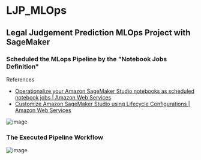 # LJP_MLOps
## Legal Judgement Prediction MLOps Project with SageMaker 

### Scheduled the MLops Pipeline by the "Notebook Jobs Definition" 
References
- [Operationalize your Amazon SageMaker Studio notebooks as scheduled notebook jobs | Amazon Web Services](https://aws.amazon.com/jp/blogs/machine-learning/operationalize-your-amazon-sagemaker-studio-notebooks-as-scheduled-notebook-jobs/)
- [Customize Amazon SageMaker Studio using Lifecycle Configurations | Amazon Web Services](https://aws.amazon.com/ko/blogs/machine-learning/customize-amazon-sagemaker-studio-using-lifecycle-configurations/)
  
![image](https://github.com/dellaanima/LJP_MLOps/assets/82052850/badfbc05-655b-4a5c-af76-4b500f13391f)




### The Executed Pipeline Workflow 
![image](https://github.com/dellaanima/LJP_MLOps/assets/82052850/8e2c108d-2936-4302-aa78-f035f73d8b9a)


